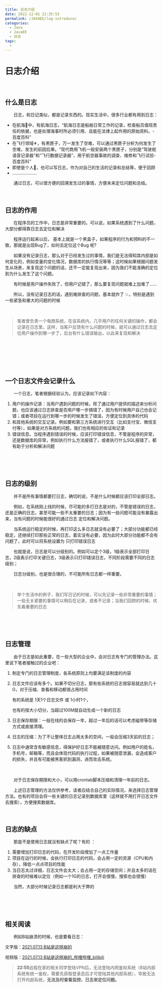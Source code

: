 ```yaml
---
title: 日志介绍
date: 2022-12-01 22:35:53
permalink: /JAVAEE/log-introduce/
categories:
  - Java
  - JavaEE
  - 日志
tags:
  - 
---
```

# 日志介绍

　　‍

## 什么是日志

　　日志，和日记类似，都是记录东西的。现实生活中，很多行业都有用到日志：

* 在航海🚢中，有航海日志，“航海日志是船舶日常工作的记录，检查船员值班责任的依据，也是处理海事时所必须引用、且能在法律上起作用的原始资料。-百度百科”
* 在飞行领域✈，有黑匣子，万一发生了空难，可以通过黑匣子分析为何发生了空难，发生的前因后果。“现代商用飞机一般安装两个黑匣子，分别是“驾驶舱语音记录器”和“飞行数据记录器”，用于航空器事故的调查、维修和飞行试验- 百度百科”
* 即使是个人🧑，也可以写日志，作为对自己的生活的记录和总结等，便于回顾
* ....................

　　通过日志，可以很方便的回溯发生过的事情，方便未来定位问题和总结。

　　‍

## 日志的作用

　　在程序员的工作中，日志是非常重要的。可以说，如果系统遇到了什么问题，大部分都得靠日志去定位和解决

　　程序运行起来以后， 基本上就是一个黑盒子，如果程序的行为和预料的不一致，那就是出现Bug了，如何去定位这个Bug 呢?  

　　如果没有记录日志，那么对于已经发生过的事情，我们是无法得知其内部是如何变化的，例如变量的变化情况，数据库的执行情况等等；这时候如果根据问题发生从场景，来复现这个问题的话，还不一定能复现出来，因为我们不能准确的定位到为什么发生了这个问题。

　　有时候是用户操作失败了，但用户记错了，那么要复现问题就难上加难了……  

　　所以，没有记录日志的话，遇到难排查的问题，基本就炸了 💥，特别是遇到一些紧急和重大的问题的时候

　　‍

> 笔者曾负责一个电商系统，在该系统内，几乎用户的任何关键的操作，都会记录在日志里。这样，当客户反馈有什么问题的时候，就可以通过日志去定位用户操作到哪一步了，后台有什么错误输出，以此来复现和解决

　　‍

　　‍

　　‍

## 一个日志文件会记录什么

　　一个日志，笔者根据经验认为，应该记录如下内容：

1. 用户的操作记录：当用户遇到问题的时候，除了通过用户提供的描述来分析问题，也应该通过日志排查是否用户哪一步搞错了，因为有时候用户自己也会记错；或者项目在运行到哪一步的时候发生了错误，方便定位到具体的代码
2. 和其他系统的交互记录。例如要和第三方系统进行交互（比如支付宝、微信支付等），如果是对方系统的问题，我们也有相应的佐证和记录
3. 错误信息。当程序遇到错误的时候，应该打印错误信息，不管是程序的异常，还是数据库的异常，例如执行什么方法报错了，或者执行什么SQL报错了，都有助于分析和解决问题

　　‍

　　‍

## 日志的级别

　　并不是所有事情都要打日志，确切的说，不是什么时候都应该打印全部日志。

　　例如，在系统刚上线的时候，尽可能的多打日志是对的，不管是错误的日志，还是正确的日志，甚至可能一些不太重要的日志；因为有一些问题可能没有暴露出来，当有问题的时候能很好的通过日志 定位和解决问题。

　　当系统运行稳定的时候，再打印这么多日志就没有必要了；大部分功能都已经稳定，还继续打印那些正常的日志，着实没有必要，因为此时大部分功能都不会有问题了，此时可以将系统设置为 只打印错误日志

　　也就是说，日志是可以分级别的。例如可以定个3级，1级表示全部打印日志，2级表示打印关键日志，3级表示只打印错误日志，不同阶段需要不同的日志级别；

　　日志分级别，也是很合理的，不可能所有日志都一样重要。

　　‍

> 举个生活中的例子，我们写日记的时候，可以先记录一些非常重要的事情；一些无关紧要的事情可以稍后在记录，或者不记录；当我们回顾的时候，优先看重要的日志

　　‍

　　‍

## 日志管理

　　由于日志是如此重要，在一些大型的企业中，会对日志有专门的管理办法。这里说下笔者接触过的企业吧：

1. 制定专门的日志管理制度，各系统原则上均要满足该制度的内容
2. 日志文件应该有多个。如果不切分日志，那有些系统的日志很容易就达到几十G，对于压缩、查看和移动都很占用时间

    有的系统是 1天1个日志文件 或 1小时1个，

    也有的按大小切分，当超过100M就自动生成一个新的日志
3. 日志保存期限：一般在线的会保存一年，超过一年后的话可以考虑磁带等存储方式或直接清理。
4. 日志的压缩：为了不让整体日志占用太多的空间，一般会压缩3天前的日志；
5. 日志中通常含有敏感信息，得保护好日志不能被随意访问。例如用户的姓名，手机号，邮箱等，而且会体现代码的执行过程，如果被随意泄漏，会造成客户的损失，并且有可能被黑客抓到漏洞，进而攻击系统。

　　‍

　　对于日志保存期限和大小，可以用crontab脚本压缩和清理一年前的日志。

　　上述日志管理的方法仅供参考，读者应结合自己的实际情况，来选择日志管理方法。也有的项目会将一些关键的日志记录到数据库里（这样就不用打开日志文件去搜索），方便搜索数据库。

　　‍

## 日志的缺点

　　那是不是使用日志就没有缺点了呢？有的 ：

1. 需要增加打印日志的代码，在开发阶段增加了一点工作量
2. 项目在运行的时候，会执行打印日志的代码，会占用一定的资源（CPU和内存），降低一点点项目的性能
3. 当日志太过详细，日志文件会太大；会占用一定的存储空间；并且太多的话在排查的时候难以定位（例如一个1G的日志，打开会很慢，搜索也会很慢）

　　当然，大部分时候记录日志都是利大于弊的

　　‍

　　‍

## 相关阅读

　　‍例如B站崩溃的时候，也是要看日志：

文字版：[2021.07.13 B站是这样崩的](https://mp.weixin.qq.com/s?search_click_id=17423342161964662460-1669850347985-1121168434&__biz=Mzg3Njc0NTgwMg==&mid=2247487272&idx=1&sn=038a30ce61706c97e3397eee982b1486&chksm=cf2cca0df85b431bfd4990de108d5bc92690531db2874aace4c27af9c3baed46ab9b58461abf&scene=7&clicktime=1669850348&enterid=1669850348&ascene=65&devicetype=iOS16.0&version=18001e30&nettype=WIFI&abtest_cookie=AAACAA%3D%3D&lang=zh_CN&fontScale=100&exportkey=n_ChQIAhIQifCWecQ36j9wF5ZrDd3WrxLZAQIE97dBBAEAAAAAAHD8NPQoKk0AAAAOpnltbLcz9gKNyK89dVj0mPIFBWnIVaPweqv%2BRCtqWe%2B%2BVo12dg1tXHfZdgalWMSJWo7TzcZTT0RQj4fJMsVGEnoJyeW2nzKY84OiBPVy5a%2B%2FnQBpugdGchzTNxgxexjtzozucqttO5JKsBK3rLM%2B8WQFmiDgEty4F08dvKdJw97J9KBWx2CcGjEwUPlyNfErG%2BzjDIja6K%2FJCgFGJy8EQERuR7cyZTvmoyZqpbGEZYc9jEccscmLOQ5KOVTkn3yLG%2BA%3D&pass_ticket=%2Fwj06Po%2BqDDrrjF1dRfWjnK2jDfqOw9GQlQP0DHZztVWCmtbtEa%2FT%2F%2BGwQzjuqXO&wx_header=3)

视频版：[2021.07.13 B站是这样崩的_哔哩哔哩_bilibili](https://www.bilibili.com/video/BV18U4y1B7nA)

> **22:55**远程在家的相关同学登陆VPN后，无法登陆内网鉴权系统（B站内部系统有统一鉴权，需要先获取登录态后才可登陆其他内部系统），导致无法打开内部系统，**无法及时查看监控、**​**日志来定位问题。**​
